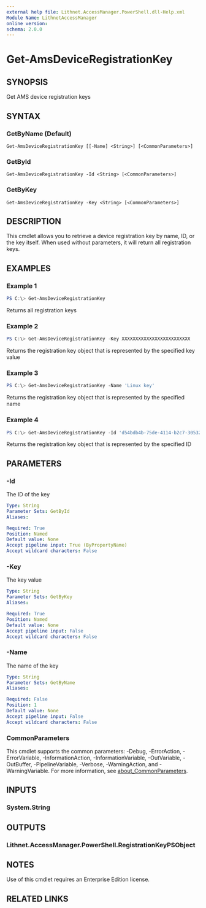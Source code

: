 ```yaml
---
external help file: Lithnet.AccessManager.PowerShell.dll-Help.xml
Module Name: LithnetAccessManager
online version:
schema: 2.0.0
---
```


# Get-AmsDeviceRegistrationKey

## SYNOPSIS
Get AMS device registration keys

## SYNTAX

### GetByName (Default)
```
Get-AmsDeviceRegistrationKey [[-Name] <String>] [<CommonParameters>]
```

### GetById
```
Get-AmsDeviceRegistrationKey -Id <String> [<CommonParameters>]
```

### GetByKey
```
Get-AmsDeviceRegistrationKey -Key <String> [<CommonParameters>]
```

## DESCRIPTION
This cmdlet allows you to retrieve a device registration key by name, ID, or the key itself.
When used without parameters, it will return all registration keys.

## EXAMPLES

### Example 1
```powershell
PS C:\> Get-AmsDeviceRegistrationKey
```

Returns all registration keys

### Example 2
```powershell
PS C:\> Get-AmsDeviceRegistrationKey -Key XXXXXXXXXXXXXXXXXXXXXXXXX
```

Returns the registration key object that is represented by the specified key value

### Example 3
```powershell
PS C:\> Get-AmsDeviceRegistrationKey -Name 'Linux key'
```

Returns the registration key object that is represented by the specified name

### Example 4
```powershell
PS C:\> Get-AmsDeviceRegistrationKey -Id 'd54bdb4b-75de-4114-b2c7-305320222b9e'
```

Returns the registration key object that is represented by the specified ID

## PARAMETERS

### -Id
The ID of the key

```yaml
Type: String
Parameter Sets: GetById
Aliases:

Required: True
Position: Named
Default value: None
Accept pipeline input: True (ByPropertyName)
Accept wildcard characters: False
```

### -Key
The key value

```yaml
Type: String
Parameter Sets: GetByKey
Aliases:

Required: True
Position: Named
Default value: None
Accept pipeline input: False
Accept wildcard characters: False
```

### -Name
The name of the key

```yaml
Type: String
Parameter Sets: GetByName
Aliases:

Required: False
Position: 1
Default value: None
Accept pipeline input: False
Accept wildcard characters: False
```

### CommonParameters
This cmdlet supports the common parameters: -Debug, -ErrorAction, -ErrorVariable, -InformationAction, -InformationVariable, -OutVariable, -OutBuffer, -PipelineVariable, -Verbose, -WarningAction, and -WarningVariable. For more information, see [about_CommonParameters](http://go.microsoft.com/fwlink/?LinkID=113216).

## INPUTS

### System.String
## OUTPUTS

### Lithnet.AccessManager.PowerShell.RegistrationKeyPSObject
## NOTES
Use of this cmdlet requires an Enterprise Edition license.

## RELATED LINKS
